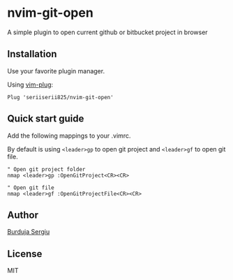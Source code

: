 nvim-git-open 
==============

A simple plugin to open current github or bitbucket project in browser

Installation
------------

Use your favorite plugin manager.

Using [vim-plug](https://github.com/junegunn/vim-plug):

```vim
Plug 'seriiserii825/nvim-git-open'
```

Quick start guide
-----------------

Add the following mappings to your .vimrc.

By default is using `<leader>gp` to open git project and `<leader>gf` to open git file.

```vim
" Open git project folder
nmap <leader>gp :OpenGitProject<CR><CR>

" Open git file
nmap <leader>gf :OpenGitProjectFile<CR><CR>
```

Author
------

[Burduja Sergiu](https://github.com/seriiserii825)

License
-------

MIT
